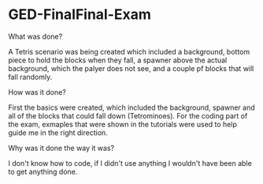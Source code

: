 # GED-FinalFinal-Exam
 

What was done?

A Tetris scenario was being created which included a background, bottom piece to hold the blocks when they fall, a spawner above the actual background, which the palyer does not see, and a couple pf blocks that will fall randomly. 


How was it done?

First the basics were created, which included the background, spawner and all of the blocks that could fall down (Tetrominoes). For the coding part of the exam, exmaples that were shown in the tutorials were used to help guide me in the right direction. 


Why was it done the way it was?

I don't know how to code, if I didn't use anything I wouldn't have been able to get anything done.
